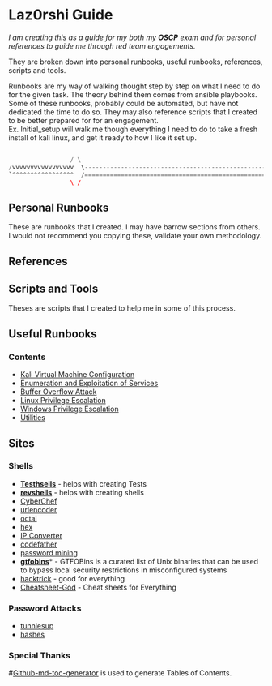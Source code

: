 # Laz0rshi Guide

_I am creating this as a guide for my both my **OSCP** exam and for personal references to guide me through red team engagements._

They are broken down into personal runbooks, useful runbooks, references, scripts and tools.

Runbooks are my way of walking thought step by step on what I need to do for the given task. The theory behind them comes from ansible playbooks.  Some of these runbooks, probably could be automated,  but have not dedicated the time to do so.  They may also reference scripts that I created to be better prepared for for an engagement.  
Ex. Initial_setup will walk me though everything I need to do to take a fresh install of kali linux, and get it ready to how I like it set up.  

``` python

                 / \
/vvvvvvvvvvvvvvvvv  \------------------------------------------------------------,
`^^^^^^^^^^^^^^^^^  /==========================================================="
                 \ /
```

## Personal Runbooks

These are runbooks that I created.  I may have barrow sections from others.  I would not recommend you copying these, validate your own methodology.  

## References

## Scripts and Tools

Theses are scripts that I created to help me in some of this process.  

## Useful Runbooks

<!--I recommend beginners look at the [references](#references). These courses and videos helped me gain fundamental knowledge for the OSCP exam and pentesting in general.

Also, I added links to original repositories and/or authors of the [utilities](#utilities) I use. I compiled a list of utilities that I prefer, but you must compile/download them yourself. -->

### Contents

- [Kali Virtual Machine Configuration](/vm_config/README.md)
- [Enumeration and Exploitation of Services](/enum_and_exploit/README.md)
- [Buffer Overflow Attack](/buffer_overflow/README.md)
- [Linux Privilege Escalation](/privesc/linux/README.md)
- [Windows Privilege Escalation](/privesc/windows/README.md)
- [Utilities](/utils/README.md)

## Sites

### Shells

- **[Testhsells](https://www.revshells.com)** - helps with creating Tests
- **[revshells](https://www.revshells.com)** - helps with creating shells
- [CyberChef](https://gchq.github.io/CyberChef)
- [urlencoder](https://www.urlencoder.org/)
- [octal](http://www.unit-conversion.info/texttools/octal/)
- [hex](http://www.unit-conversion.info/texttools/hex)
- [IP Converter](https://www.silisoftware.com/tools/ipconverter.php)
- [codefather](https://codefather.tech/blog/sudo-command-linux)
- [password mining](https://medium.com/@tinopreter/windows-password-mining-3a72205673ff)
- **[gtfobins](https://gtfobins.github.io/)*** - GTFOBins is a curated list of Unix binaries that can be used to bypass local security restrictions in misconfigured systems
- [hacktrick](https://book.hacktricks.xyz/) - good for everything
- [Cheatsheet-God](https://github.com/OlivierLaflamme/Cheatsheet-God) - Cheat sheets for Everything

### Password Attacks

- [tunnlesup](https://www.tunnelsup.com/hash-analyzer)
- [hashes](https://hashes.com/en/tools/hash_identifier)

### Special Thanks

#[Github-md-toc-generator](https://github.com/mchern1kov/github-md-toc-generator) is used to generate Tables of Contents.